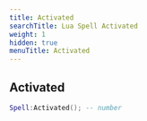 ```yaml
---
title: Activated
searchTitle: Lua Spell Activated
weight: 1
hidden: true
menuTitle: Activated
---
```

## Activated
```lua
Spell:Activated(); -- number
```